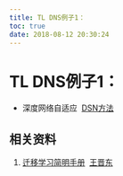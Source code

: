 ```yaml
---
title: TL DNS例子1：
toc: true
date: 2018-08-12 20:30:24
---
```

# TL DNS例子1：







* 深度网络自适应  [DSN方法](https://github.com/tensorflow/models/tree/master/research/domain_adaptation)














## 相关资料

1. [迁移学习简明手册](https://github.com/jindongwang/transferlearning-tutorial)  [王晋东](https://zhuanlan.zhihu.com/p/35352154)
